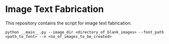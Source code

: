 # Image Text Fabrication
This repository contains the script for image text fabrication.

```
python __main__.py --image_dir <directory_of_blank_images> --font_path <path_to_font> --n <no_of_images_to_be_created>
```
